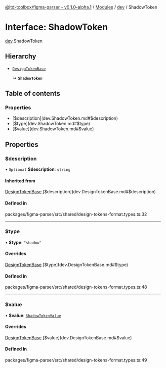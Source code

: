 [@ltd-toolbox/figma-parser - v0.1.0-alpha.1](../README.md) / [Modules](../modules.md) / [dev](../modules/dev.md) / ShadowToken

# Interface: ShadowToken

[dev](../modules/dev.md).ShadowToken

## Hierarchy

- [`DesignTokenBase`](dev.DesignTokenBase.md)

  ↳ **`ShadowToken`**

## Table of contents

### Properties

- [$description](dev.ShadowToken.md#$description)
- [$type](dev.ShadowToken.md#$type)
- [$value](dev.ShadowToken.md#$value)

## Properties

### $description

• `Optional` **$description**: `string`

#### Inherited from

[DesignTokenBase](dev.DesignTokenBase.md).[$description](dev.DesignTokenBase.md#$description)

#### Defined in

packages/figma-parser/src/shared/design-tokens-format.types.ts:32

___

### $type

• **$type**: ``"shadow"``

#### Overrides

[DesignTokenBase](dev.DesignTokenBase.md).[$type](dev.DesignTokenBase.md#$type)

#### Defined in

packages/figma-parser/src/shared/design-tokens-format.types.ts:48

___

### $value

• **$value**: [`ShadowTokenValue`](../modules/dev.md#shadowtokenvalue)

#### Overrides

[DesignTokenBase](dev.DesignTokenBase.md).[$value](dev.DesignTokenBase.md#$value)

#### Defined in

packages/figma-parser/src/shared/design-tokens-format.types.ts:49

